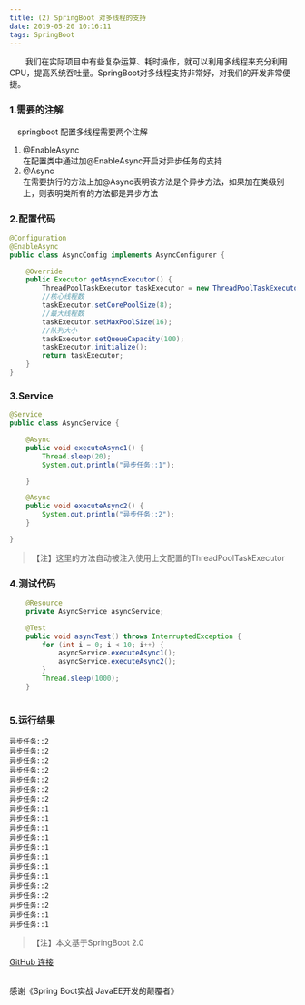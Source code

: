 ```yaml
---
title: (2) SpringBoot 对多线程的支持
date: 2019-05-20 10:16:11
tags: SpringBoot
---
```

&emsp;&emsp;我们在实际项目中有些复杂运算、耗时操作，就可以利用多线程来充分利用CPU，提高系统吞吐量。SpringBoot对多线程支持非常好，对我们的开发非常便捷。<br>


### 1.需要的注解
 &emsp;springboot 配置多线程需要两个注解
 <!--more-->
1. @EnableAsync<br>
    在配置类中通过加@EnableAsync开启对异步任务的支持
2. @Async<br>
    在需要执行的方法上加@Async表明该方法是个异步方法，如果加在类级别上，则表明类所有的方法都是异步方法
### 2.配置代码
```java
@Configuration
@EnableAsync
public class AsyncConfig implements AsyncConfigurer {

    @Override
    public Executor getAsyncExecutor() {
        ThreadPoolTaskExecutor taskExecutor = new ThreadPoolTaskExecutor();
        //核心线程数
        taskExecutor.setCorePoolSize(8);
        //最大线程数
        taskExecutor.setMaxPoolSize(16);
        //队列大小
        taskExecutor.setQueueCapacity(100);
        taskExecutor.initialize();
        return taskExecutor;
    }
}
```
### 3.Service
```java
@Service
public class AsyncService {

    @Async
    public void executeAsync1() {
        Thread.sleep(20);
        System.out.println("异步任务::1");

    }

    @Async
    public void executeAsync2() {
        System.out.println("异步任务::2");
    }

}

```
>【注】这里的方法自动被注入使用上文配置的ThreadPoolTaskExecutor
### 4.测试代码
```java
    @Resource
    private AsyncService asyncService;

    @Test
    public void asyncTest() throws InterruptedException {
        for (int i = 0; i < 10; i++) {
            asyncService.executeAsync1();
            asyncService.executeAsync2();
        }
        Thread.sleep(1000);
    }
    
```
### 5.运行结果
```string
异步任务::2
异步任务::2
异步任务::2
异步任务::2
异步任务::2
异步任务::2
异步任务::2
异步任务::1
异步任务::1
异步任务::1
异步任务::1
异步任务::1
异步任务::1
异步任务::1
异步任务::1
异步任务::2
异步任务::2
异步任务::2
异步任务::1
异步任务::1
```


>【注】本文基于SpringBoot 2.0

[GitHub 连接](https://github.com/drinkagain/SpringBoot/blob/master/springboot-future/Readme.md)

<br>
感谢《Spring Boot实战 JavaEE开发的颠覆者》
